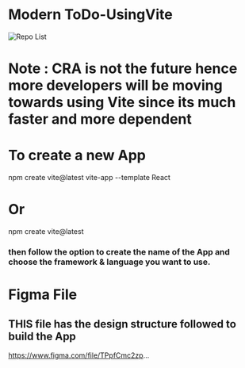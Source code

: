 # Modern ToDo-UsingVite

![Repo List](./assets/image.png)

# Note : CRA is not the future hence more developers will be moving towards using Vite since its much faster and more dependent

# To create a new App
npm create vite@latest vite-app --template React

# Or
npm create vite@latest 

### then follow the option to create the name of the App and choose the framework & language you want to use.

# Figma File
## THIS file has the design structure followed to build the App
https://www.figma.com/file/TPpfCmc2zp...
